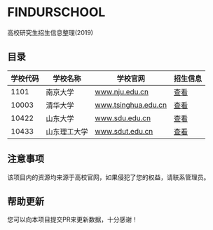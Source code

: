 # FINDURSCHOOL
高校研究生招生信息整理(2019)
## 目录  
| 学校代码 | 学校名称 | 学校官网 | 招生信息 |
| - | - | - | - |
| 1101 | 南京大学 | www.nju.edu.cn | [查看](南京大学/README.md) |
| 10003 | 清华大学 | www.tsinghua.edu.cn | [查看](清华大学/README.md) |
| 10422 | 山东大学 | www.sdu.edu.cn | [查看](山东大学/README.md) |
| 10433 | 山东理工大学 | www.sdut.edu.cn | [查看](山东理工大学/README.md) |

## 注意事项
该项目内的资源均来源于高校官网，如果侵犯了您的权益，请联系管理员。

## 帮助更新
您可以向本项目提交PR来更新数据，十分感谢！

